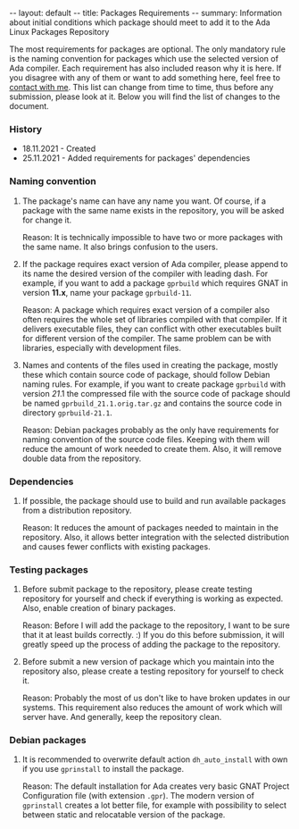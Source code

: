 -- layout: default
-- title: Packages Requirements
-- summary: Information about initial conditions which package should meet to add it to the Ada Linux Packages Repository

The most requirements for packages are optional. The only mandatory rule is
the naming convention for packages which use the selected version of Ada
compiler. Each requirement has also included reason why it is here. If you
disagree with any of them or want to add something here, feel free to
[contact with me](../contact.html). This list can change from time to time,
thus before any submission, please look at it. Below you will find the list of
changes to the document.

### History

* 18.11.2021 - Created
* 25.11.2021 - Added requirements for packages' dependencies

### Naming convention

1. The package's name can have any name you want. Of course, if a
   package with the same name exists in the repository, you will be asked
   for change it.

   Reason: It is technically impossible to have two or more packages with
   the same name. It also brings confusion to the users.

2. If the package requires exact version of Ada compiler, please append to
   its name the desired version of the compiler with leading dash. For
   example, if you want to add a package `gprbuild` which requires GNAT in
   version **11.x**, name your package `gprbuild-11`.

   Reason: A package which requires exact version of a compiler also
   often requires the whole set of libraries compiled with that compiler. If it
   delivers executable files, they can conflict with other executables built
   for different version of the compiler. The same problem can be with
   libraries, especially with development files.

3. Names and contents of the files used in creating the package, mostly
   these which contain source code of package, should follow Debian naming
   rules. For example, if you want to create package `gprbuild` with version
   *21*.1 the compressed file with the source code of package should be named
   `gprbuild_21.1.orig.tar.gz` and contains the source code in directory
   `gprbuild-21.1`.

   Reason: Debian packages probably as the only have requirements for naming
   convention of the source code files. Keeping with them will reduce the
   amount of work needed to create them. Also, it will remove double data from
   the repository.

### Dependencies

1. If possible, the package should use to build and run available packages
   from a distribution repository.

   Reason: It reduces the amount of packages needed to maintain in the
   repository. Also, it allows better integration with the selected
   distribution and causes fewer conflicts with existing packages.

### Testing packages

1. Before submit package to the repository, please create testing repository
   for yourself and check if everything is working as expected. Also, enable
   creation of binary packages.

   Reason: Before I will add the package to the repository, I want to be sure
   that it at least builds correctly. :) If you do this before submission, it
   will greatly speed up the process of adding the package to the repository.

2. Before submit a new version of package which you maintain into the
   repository also, please create a testing repository for yourself to check
   it.

   Reason: Probably the most of us don't like to have broken updates in our
   systems. This requirement also reduces the amount of work which will server
   have. And generally, keep the repository clean.

### Debian packages

1. It is recommended to overwrite default action `dh_auto_install` with own
   if you use `gprinstall` to install the package.

   Reason: The default installation for Ada creates very basic GNAT Project
   Configuration file (with extension `.gpr`). The modern version of
   `gprinstall` creates a lot better file, for example with possibility to
   select between static and relocatable version of the package.

